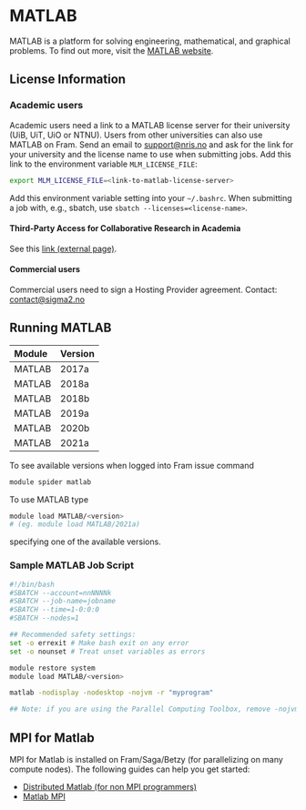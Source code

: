 # MATLAB

MATLAB is a platform for solving engineering, mathematical, and graphical
problems. To find out more, visit the [MATLAB
website](https://se.mathworks.com/help/matlab).

## License Information

### Academic users

Academic users need a link to a MATLAB license server for their university
(UiB, UiT, UiO or NTNU). Users from other universities can also use MATLAB on
Fram. Send an email to
<a href="mailto:support@nris.no?subject=Request for Matlab license link">
support@nris.no
</a>
and ask for the link for your university and the license name to use when
submitting jobs. Add this link to the environment variable `MLM_LICENSE_FILE`:

```bash
export MLM_LICENSE_FILE=<link-to-matlab-license-server>
```

Add this environment variable setting into your `~/.bashrc`.  When submitting
a job with, e.g., sbatch, use `sbatch --licenses=<license-name>`.


#### Third-Party Access for Collaborative Research in Academia
See this [link (external
page)](https://se.mathworks.com/support/collaborative-research-academia.html).

#### Commercial users
Commercial users need to sign a Hosting Provider agreement. Contact:
[contact@sigma2.no](mailto:contact@sigma2.no)

## Running MATLAB

| Module     | Version     |
| :------------- | :------------- |
| MATLAB |2017a|
| MATLAB |2018a|
| MATLAB |2018b|
| MATLAB |2019a|
| MATLAB |2020b|
| MATLAB |2021a|

To see available versions when logged into Fram issue command
```bash
module spider matlab
```
To use MATLAB type
```bash
module load MATLAB/<version>
# (eg. module load MATLAB/2021a)
```

specifying one of the available versions.

### Sample MATLAB Job Script
```bash
#!/bin/bash
#SBATCH --account=nnNNNNk
#SBATCH --job-name=jobname
#SBATCH --time=1-0:0:0
#SBATCH --nodes=1

## Recommended safety settings:
set -o errexit # Make bash exit on any error
set -o nounset # Treat unset variables as errors

module restore system
module load MATLAB/<version>

matlab -nodisplay -nodesktop -nojvm -r "myprogram"

## Note: if you are using the Parallel Computing Toolbox, remove -nojvm

```

## MPI for Matlab
MPI for Matlab is installed on Fram/Saga/Betzy (for parallelizing on many
compute nodes). The following guides can help you get started:
- [Distributed Matlab (for non MPI programmers)](https://www.hpc.ntnu.no/ntnu-hpc-group/matlab-for-hpc/distributed-matlab-using-mpi)
- [Matlab MPI](https://www.hpc.ntnu.no/ntnu-hpc-group/matlab-for-hpc/matlab-mpi)
